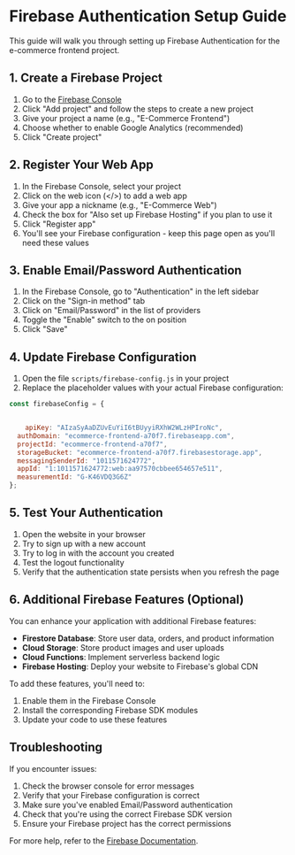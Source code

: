 # Firebase Authentication Setup Guide

This guide will walk you through setting up Firebase Authentication for the e-commerce frontend project.

## 1. Create a Firebase Project

1. Go to the [Firebase Console](https://console.firebase.google.com/)
2. Click "Add project" and follow the steps to create a new project
3. Give your project a name (e.g., "E-Commerce Frontend")
4. Choose whether to enable Google Analytics (recommended)
5. Click "Create project"

## 2. Register Your Web App

1. In the Firebase Console, select your project
2. Click on the web icon (</>) to add a web app
3. Give your app a nickname (e.g., "E-Commerce Web")
4. Check the box for "Also set up Firebase Hosting" if you plan to use it
5. Click "Register app"
6. You'll see your Firebase configuration - keep this page open as you'll need these values

## 3. Enable Email/Password Authentication

1. In the Firebase Console, go to "Authentication" in the left sidebar
2. Click on the "Sign-in method" tab
3. Click on "Email/Password" in the list of providers
4. Toggle the "Enable" switch to the on position
5. Click "Save"

## 4. Update Firebase Configuration

1. Open the file `scripts/firebase-config.js` in your project
2. Replace the placeholder values with your actual Firebase configuration:

```javascript
const firebaseConfig = {


    apiKey: "AIzaSyAaDZUvEuYiI6tBUyyiRXhW2WLzHPIroNc",
  authDomain: "ecommerce-frontend-a70f7.firebaseapp.com",
  projectId: "ecommerce-frontend-a70f7",
  storageBucket: "ecommerce-frontend-a70f7.firebasestorage.app",
  messagingSenderId: "1011571624772",
  appId: "1:1011571624772:web:aa97570cbbee654657e511",
  measurementId: "G-K46VDQ3G6Z"
};
```

## 5. Test Your Authentication

1. Open the website in your browser
2. Try to sign up with a new account
3. Try to log in with the account you created
4. Test the logout functionality
5. Verify that the authentication state persists when you refresh the page

## 6. Additional Firebase Features (Optional)

You can enhance your application with additional Firebase features:

- **Firestore Database**: Store user data, orders, and product information
- **Cloud Storage**: Store product images and user uploads
- **Cloud Functions**: Implement serverless backend logic
- **Firebase Hosting**: Deploy your website to Firebase's global CDN

To add these features, you'll need to:

1. Enable them in the Firebase Console
2. Install the corresponding Firebase SDK modules
3. Update your code to use these features

## Troubleshooting

If you encounter issues:

1. Check the browser console for error messages
2. Verify that your Firebase configuration is correct
3. Make sure you've enabled Email/Password authentication
4. Check that you're using the correct Firebase SDK version
5. Ensure your Firebase project has the correct permissions

For more help, refer to the [Firebase Documentation](https://firebase.google.com/docs).